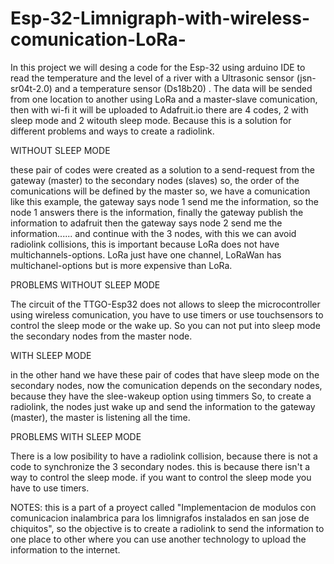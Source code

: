 # Esp-32-Limnigraph-with-wireless-comunication-LoRa-
In this project we will desing a code for the Esp-32 using arduino IDE to read the temperature and the level of a river with a Ultrasonic sensor (jsn-sr04t-2.0) and a temperature sensor (Ds18b20) . The data will be sended from one location to another using LoRa and a master-slave comunication, then with wi-fi it will be uploaded to Adafruit.io
there are 4 codes, 2 with sleep mode and 2 witouth sleep mode. Because this is a solution for different problems and ways to create a radiolink.

WITHOUT SLEEP MODE

these pair of codes were created as a solution to a send-request from the gateway (master) to the secondary nodes (slaves) so, the order of the comunications will be defined by the master
so, we have a comunication like this example,  the gateway says node 1 send me the information, so the node 1 answers there is the information, finally the gateway publish the information to adafruit
then the gateway says node 2 send me the information...... and continue with the 3 nodes, with this we can avoid radiolink collisions, this is important because LoRa does not have multichannels-options.
LoRa just have one channel, LoRaWan has multichanel-options but is more expensive than LoRa.

PROBLEMS WITHOUT SLEEP MODE

The circuit of the TTGO-Esp32 does not allows to sleep the microcontroller using wireless comunication, you have to use timers or use touchsensors to control the sleep mode or the wake up.
So you can not put into sleep mode the secondary nodes from the master node.


WITH SLEEP MODE

in the other hand we have these pair of codes that have sleep mode on the secondary nodes, now the comunication depends on the secondary nodes, because they have the slee-wakeup option using timmers
So, to create a radiolink, the nodes just wake up and send the information to the gateway (master), the master is listening all the time.

PROBLEMS WITH SLEEP MODE

There is a low posibility to have a radiolink collision, because there is not a code to synchronize the 3 secondary nodes. this is because there isn't a way to control the sleep mode.
if you want to control the sleep mode you have to use timers.


NOTES: this is a part of a proyect called "Implementacion de modulos con comunicacion inalambrica para los limnigrafos instalados en san jose de chiquitos", so the objective is to create a radiolink
to send the information to one place to other where you can use another technology to upload the information to the internet.
